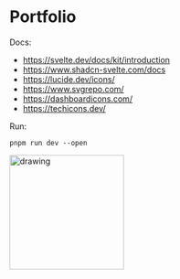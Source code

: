 # Portfolio

Docs:
- https://svelte.dev/docs/kit/introduction
- https://www.shadcn-svelte.com/docs
- https://lucide.dev/icons/
- https://www.svgrepo.com/
- https://dashboardicons.com/
- https://techicons.dev/

Run:
```
pnpm run dev --open
``` 
<!-- limit width to 800px -->
<!-- ![](/profile.jpg) -->

<img src="/profile.jpg" alt="drawing" width="200" class="mx-auto"/>
